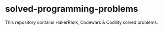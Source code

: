 # solved-programming-problems
This repository contains HakerRank, Codewars &amp; Codility solved problems.
